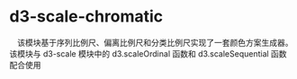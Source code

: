 # d3-scale-chromatic

&ensp;&ensp;该模块基于序列比例尺、偏离比例尺和分类比例尺实现了一套颜色方案生成器。该模块与 d3-scale 模块中的 d3.scaleOrdinal 函数和 d3.scaleSequential 函数配合使用
